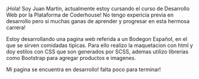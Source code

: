 ¡Hola! Soy Juan Martin, actualmente estoy cursando el curso de Desarrollo Web por la Plataforma de Coderhouse! No tengo expericia previa en desarrollo pero si muchas ganas de aprender y progresar en esta hermosa carrera!

Estoy desarrollando una pagina web referida a un Bodegon Español, en el que se sirven comidadas tipicas. Para ello realizo la maquetacion con html y doy estilos con CSS que son generados por SCSS, ademas utilizo librerias como Bootstrap para agregar productos e imagenes.

Mi pagina se encuentra en desarrollo! falta poco para terminar!
